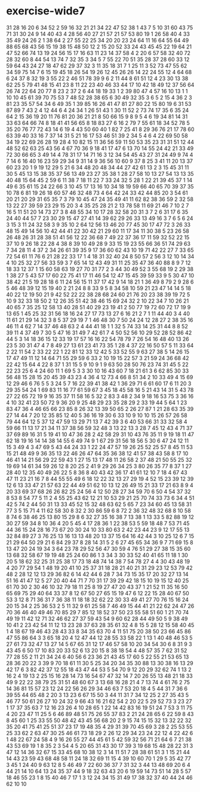 # exercise-wide7
31
28
16
20
6
34
52
2
59
16
32
21
21
34
22
47
52
38
1
43
7
5
10
31
60
43
75
71
31
30
24
9
14
40
43
4
28
56
40
27
21
57
21
57
53
80
19
1
26
58
40
4
33
35
49
24
26
2
1
38
64
2
27
55
22
25
34
20
20
23
24
64
11
16
64
55
64
49
88
65
68
43
56
15
19
38
15
48
50
12
2
15
20
52
33
24
43
45
45
22
19
64
21
47
52
66
74
13
19
24
56
15
17
16
63
11
23
14
37
58
4
2
20
6
57
58
32
40
72
28
32
60
8
44
54
13
74
7
32
35
3
34
5
7
55
22
70
51
35
28
37
28
60
33
12
59
64
43
24
27
18
47
62
29
37
32
3
11
35
18
31
7
1
25
11
3
52
73
47
55
62
34
59
75
14
7
6
15
19
45
18
26
54
19
26
12
45
26
26
14
22
24
55
12
4
64
68
6
24
37
8
32
19
3
55
22
2
46
51
78
39
9
6
2
11
44
8
61
51
12
4
23
30
13
38
62
25
5
79
41
48
15
41
23
8
11
22
23
40
46
33
44
17
10
42
18
49
12
37
56
64
26
74
22
64
20
77
8
23
2
37
2
6
44
18
19
33
1
2
39
80
47
4
57
16
10
13
1
1
10
10
45
61
39
70
75
53
7
48
52
28
38
65
6
30
49
32
35
3
6
5
2
15
4
36
2
3
81
23
35
57
54
34
6
49
35
1
39
85
16
26
41
47
81
27
80
22
15
80
19
6
31
53
87
89
7
43
2
4
12
44
6
4
24
34
1
26
51
43
1
30
11
52
2
73
74
17
35
6
35
24
64
2
15
36
19
20
11
76
81
20
36
21
21
8
50
66
15
9
8
9
5
4
6
19
34
81
14
31
33
63
64
66
74
8
18
41
41
56
65
8
18
83
27
6
16
2
79
7
55
61
18
34
52
78
5
35
20
76
77
72
43
14
6
19
4
43
50
60
40
1
82
7
25
41
8
29
36
76
21
17
78
60
63
39
40
33
16
7
37
14
31
5
21
16
17
53
46
51
39
2
34
5
4
6
4
22
69
50
58
34
19
22
69
26
28
19
28
4
10
82
15
11
36
56
59
11
50
53
35
23
31
31
51
12
44
48
52
62
63
25
43
56
4
67
70
36
9
18
41
17
47
6
13
70
14
55
24
42
21
33
49
72
30
66
65
3
49
14
4
78
31
17
14
71
16
3
12
34
54
45
43
27
31
24
49
9
74
4
7
14
6
16
40
16
23
59
29
34
9
31
14
9
36
56
10
60
9
37
8
25
3
41
11
20
13
37
60
23
20
1
9
19
12
29
5
21
6
34
48
20
48
34
44
27
42
61
13
2
3
15
45
31
11
30
5
45
13
15
38
35
37
56
13
49
23
27
35
38
1
28
27
58
10
13
27
54
13
13
35
40
48
15
64
45
2
59
6
11
38
7
18
11
22
7
33
24
32
5
28
1
22
21
39
45
37
1
14
49
6
35
61
15
24
22
66
3
10
45
17
13
16
10
34
18
19
59
66
40
65
70
39
37
35
10
78
6
81
19
26
18
60
57
46
32
48
73
4
64
42
24
33
42
44
85
20
3
54
61
20
21
20
29
31
65
35
7
3
79
10
45
47
24
35
49
41
11
62
82
38
36
59
2
32
58
13
22
27
39
59
23
29
15
20
3
4
35
25
28
21
2
13
78
58
11
69
21
46
7
10
2
7
16
5
11
51
20
14
73
27
3
8
48
55
34
10
17
28
32
58
20
31
3
7
2
6
31
17
6
35
24
40
44
57
7
23
30
29
15
47
27
41
14
39
62
29
26
33
13
49
16
3
7
6
5
6
24
3
15
3
11
24
32
58
3
9
35
10
2
64
12
56
13
46
20
77
45
30
17
47
72
3
26
33
48
15
49
14
56
10
42
44
41
22
30
42
21
29
60
11
17
34
11
30
38
5
23
26
58
26
48
26
31
28
38
51
41
56
12
22
36
68
7
49
22
37
36
17
11
59
32
52
22
15
37
10
9
26
18
22
28
4
38
8
39
10
49
28
9
33
15
19
23
55
66
36
51
74
29
63
7
34
28
11
4
37
2
34
26
61
39
35
9
17
36
60
62
43
10
19
71
42
22
27
7
33
65
72
54
61
11
76
6
21
28
22
33
17
1
4
18
31
32
40
24
8
50
57
2
56
3
12
10
14
34
4
10
25
32
27
56
33
59
3
7
65
14
12
43
49
31
11
25
35
47
36
40
88
8
9
7
12
18
33
12
37
1
15
60
58
63
19
27
70
31
77
2
3
44
30
49
52
3
55
68
19
2
29
38
1
38
27
5
43
57
17
60
22
75
41
17
11
46
54
12
47
15
45
39
59
33
9
5
30
47
10
38
42
21
5
19
28
18
6
11
24
56
15
11
37
17
42
9
14
18
21
1
36
49
8
79
2
9
28
6
5
46
48
39
12
15
19
40
2
21
24
8
8
33
9
5
8
34
58
10
59
21
23
47
14
14
5
18
40
22
12
19
50
21
9
42
52
22
22
38
28
68
24
60
21
76
20
23
38
39
19
72
5
10
9
32
33
18
50
2
12
26
35
51
42
38
46
15
69
24
32
2
10
22
34
7
10
26
21
40
65
7
35
25
12
58
13
40
28
51
40
29
23
19
41
2
50
77
19
72
60
72
17
19
9
13
65
1
45
25
32
31
56
18
16
24
27
17
73
13
27
6
16
21
2
7
1
11
44
40
3
4
40
11
61
21
29
14
32
3
8
5
37
29
19
7
1
46
48
30
7
50
24
24
12
28
27
2
38
35
16
46
11
4
62
7
14
37
46
48
63
2
4
44
41
18
1
1
32
5
74
33
14
25
31
44
8
8
52
39
11
4
37
49
7
30
5
47
16
31
49
7
42
61
7
4
50
52
56
10
29
52
28
52
86
42
44
5
3
14
18
36
15
12
33
19
17
57
16
16
22
54
78
79
7
26
54
16
48
40
13
26
23
5
30
31
47
4
7
8
49
27
13
61
23
41
73
35
1
28
4
37
22
16
50
57
5
11
33
64
2
22
11
54
2
33
22
22
1
22
81
12
33
12
42
5
33
52
55
9
63
27
38
5
14
26
15
17
47
49
11
12
14
64
71
55
29
59
6
33
2
10
19
15
22
57
3
21
59
24
36
68
42
22
42
15
64
4
22
8
37
1
31
15
5
9
10
9
1
9
63
50
28
50
76
23
74
31
45
5
22
22
23
25
6
4
24
60
11
1
69
5
3
3
30
10
16
43
60
7
18
21
61
3
6
62
85
30
33
56
48
15
28
15
20
45
39
43
23
4
36
4
12
73
4
66
8
51
34
2
10
33
49
4
15
69
12
29
46
6
76
5
5
3
24
5
7
16
22
39
41
38
42
1
36
29
71
6
61
60
17
6
11
20
3
29
35
54
24
1
69
83
11
16
77
61
59
67
3
45
18
45
58
16
5
21
43
14
31
5
43
78
27
22
65
72
19
9
16
35
37
11
58
16
5
32
2
83
3
48
2
34
9
18
16
53
75
3
36
16
4
10
32
41
23
50
72
9
36
20
9
25
48
29
23
35
28
29
2
33
19
44
5
64
1
23
83
47
36
4
46
65
66
23
85
8
26
32
13
39
50
65
2
26
27
87
1
21
28
63
35
39
27
14
44
7
20
12
35
85
12
40
5
36
16
19
30
6
33
10
9
10
10
15
26
57
26
58
79
44
64
12
5
37
12
47
59
13
29
71
13
7
42
39
3
6
40
53
66
31
33
32
58
4
59
66
11
13
17
21
34
11
37
38
56
59
32
48
3
13
22
13
3
28
7
45
12
43
4
71
37
37
69
89
16
31
5
19
41
10
47
36
28
2
42
58
29
31
10
43
76
35
11
9
19
18
11
47
62
18
19
16
14
14
38
14
55
6
49
74
9
1
67
29
31
56
18
56
5
30
6
47
24
12
11
15
3
49
4
3
47
69
5
43
44
24
33
1
22
24
47
57
19
26
25
52
25
57
8
45
11
53
15
21
48
49
9
36
35
13
22
46
26
47
64
35
36
38
12
41
57
38
43
58
8
17
10
46
41
14
21
56
29
22
59
43
1
27
15
13
17
48
11
26
58
2
37
48
21
50
55
25
32
19
69
14
61
34
59
26
12
8
20
25
2
41
9
29
26
34
25
3
80
26
35
77
8
37
1
27
28
40
12
35
40
49
26
22
5
8
36
8
40
43
42
36
17
41
61
12
10
7
18
4
67
43
47
11
23
21
16
7
8
44
55
55
49
6
18
12
22
32
13
27
29
19
4
52
15
23
39
12
39
12
6
13
33
47
21
57
63
22
44
49
51
62
10
13
12
26
49
15
21
33
17
21
63
8
9
4
20
33
69
37
68
26
26
82
25
24
56
4
12
50
28
27
34
59
70
6
50
4
54
37
32
8
53
8
54
77
5
11
2
4
55
25
43
62
12
21
10
53
29
21
25
70
74
33
73
6
34
4
51
42
5
74
2
44
50
31
13
33
45
52
15
32
48
63
62
5
65
7
23
34
60
45
13
58
31
77
3
5
15
71
4
11
62
58
30
8
32
2
30
86
59
6
8
72
2
36
32
48
32
68
8
10
58
8
74
6
38
46
25
13
80
15
29
8
6
32
27
35
16
38
7
13
38
1
13
33
5
82
88
19
12
30
27
59
34
8
10
36
4
20
5
45
4
17
28
36
1
22
38
53
5
59
18
48
7
53
71
45
44
36
15
24
28
16
73
67
20
30
24
10
33
80
63
2
42
23
44
23
9
12
17
55
13
32
84
89
27
3
76
25
13
16
13
13
48
20
13
37
15
64
16
42
44
3
10
25
12
6
7
15
21
29
64
50
29
21
6
84
29
37
8
28
14
31
5
2
6
27
45
65
34
36
9
7
71
69
15
8
13
47
20
24
19
34
3
64
23
78
29
52
56
47
30
59
4
76
51
29
27
38
15
35
60
13
68
32
58
67
19
19
48
25
24
60
86
1
3
34
3
30
33
52
40
41
65
11
18
1
30
20
5
18
62
32
25
31
25
38
17
73
18
48
74
14
38
7
54
78
27
4
4
30
43
48
19
4
20
77
29
54
1
48
19
20
41
10
25
37
31
18
28
21
40
21
31
29
23
12
53
79
42
48
2
28
12
12
13
29
36
82
6
14
42
44
6
28
7
34
73
15
35
17
20
32
27
13
14
51
16
41
47
12
5
27
20
40
44
71
7
70
31
17
39
29
42
18
15
10
19
15
12
40
25
61
70
30
2
30
46
10
32
79
18
11
25
8
19
27
47
20
43
37
1
21
52
11
35
16
50
65
69
75
29
40
64
33
37
8
12
67
50
27
65
15
19
47
6
12
22
15
28
40
67
50
53
3
12
8
71
36
31
7
36
38
11
18
18
32
62
22
30
33
49
41
27
70
76
15
16
24
20
15
34
2
25
36
53
2
5
11
32
9
61
25
58
7
46
49
15
44
41
21
22
62
24
47
26
70
36
46
40
49
46
70
85
29
7
85
12
18
52
37
50
23
55
58
51
60
1
21
70
74
49
19
11
42
12
71
32
46
62
27
37
59
43
54
9
60
62
28
44
49
50
5
9
38
49
10
41
2
23
42
54
11
12
13
23
28
37
63
28
35
61
32
4
8
15
5
28
12
15
58
40
45
1
4
18
67
19
46
43
28
43
33
8
34
35
63
70
4
11
51
75
20
38
50
23
66
45
86
47
55
86
64
3
3
65
18
20
4
12
47
44
12
28
55
33
58
22
1
13
1
40
48
46
53
5
27
61
73
32
47
13
27
14
5
67
65
31
12
17
46
57
58
10
20
34
54
30
6
8
31
9
3
43
45
6
50
17
10
83
20
33
52
6
13
20
15
8
38
18
54
4
48
57
35
7
62
31
52
77
28
55
2
11
21
34
24
6
40
56
6
23
36
21
43
45
17
60
5
22
55
21
53
65
13
28
36
20
22
3
39
9
70
18
61
11
30
5
25
34
20
34
35
30
88
13
30
38
16
13
29
42
17
6
3
82
42
37
12
55
18
43
47
44
53
5
54
70
9
12
20
29
32
62
74
1
13
2
16
2
4
19
13
2
25
15
16
28
14
73
16
54
67
47
32
14
7
20
26
55
13
48
21
18
33
49
9
22
22
38
79
25
31
51
48
60
67
3
13
68
16
28
21
4
7
13
74
4
61
76
2
75
14
36
81
15
57
23
12
24
22
56
26
29
34
46
63
7
53
20
18
4
5
44
31
7
36
6
39
55
44
65
48
2
20
3
13
23
6
67
15
50
3
44
11
31
7
34
12
25
2
27
35
43
5
46
77
50
61
26
27
10
24
32
9
66
43
16
21
62
54
2
20
22
5
29
52
73
3
23
27
1
17
37
35
63
7
12
16
23
26
4
10
28
65
1
22
14
42
83
16
19
51
24
7
53
3
11
75
4
20
23
47
11
25
5
6
46
89
48
51
75
26
55
37
83
2
21
24
28
65
6
22
59
8
43
8
45
60
1
25
33
55
50
48
42
43
45
56
68
20
2
9
15
74
15
15
32
13
32
22
32
35
20
41
75
41
25
51
37
23
17
19
48
35
4
29
31
39
70
45
69
3
28
2
25
53
55
25
33
62
2
63
47
30
25
46
61
73
18
29
2
26
12
29
34
23
24
22
12
4
22
42
6
1
48
22
67
24
58
4
9
16
26
55
27
44
45
61
5
42
59
32
56
71
21
64
6
7
21
38
43
53
69
19
1
8
35
2
3
54
4
5
20
65
31
43
30
17
39
3
19
68
15
48
28
22
31
3
47
12
14
36
32
67
15
33
45
68
10
38
12
3
14
11
51
7
28
38
61
51
3
1
15
21
44
14
43
23
59
43
68
48
58
11
24
18
32
69
11
15
4
39
10
60
70
1
29
5
35
42
77
3
45
1
24
40
9
63
12
8
5
46
49
7
22
60
36
37
7
31
32
3
44
13
48
69
20
6
4
44
21
14
10
64
13
24
35
37
44
9
18
32
63
43
20
6
19
59
14
73
51
14
28
5
57
18
46
55
23
1
8
15
40
46
7
17
1
3
12
24
34
15
31
49
17
38
32
37
40
44
24
46
62
10
10
